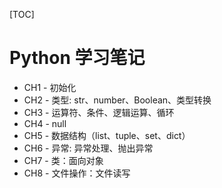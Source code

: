 [TOC]

# Python 学习笔记

- CH1 - 初始化
- CH2 - 类型: str、number、Boolean、类型转换
- CH3 - 运算符、条件、逻辑运算、循环
- CH4 - null
- CH5 - 数据结构（list、tuple、set、dict）
- CH6 - 异常: 异常处理、抛出异常
- CH7 - 类：面向对象
- CH8 - 文件操作：文件读写


